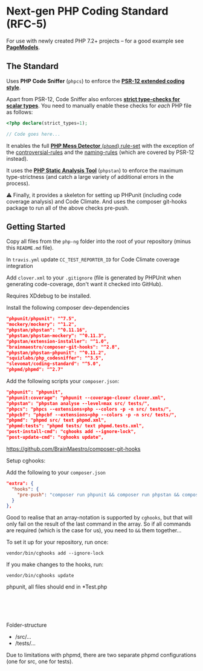 # Next-gen PHP Coding Standard (RFC-5)

For use with newly created PHP 7.2+ projects &ndash; for a good example see
[**PageModels**](https://github.com/studyportals/PageModels).

## The Standard

Uses **PHP Code Sniffer** (`phpcs`) to enforce the
**[PSR-12 extended coding style](https://www.php-fig.org/psr/psr-12/)**.

Apart from PSR-12, Code Sniffer also enforces
**[strict type-checks for scalar types](https://wiki.php.net/rfc/scalar_type_hints_v5)**.
You need to manually enable these checks for _each_ PHP file as follows:

```php
<?php declare(strict_types=1);

// Code goes here...
```

It enables the full
[**PHP Mess Detector** (`phpmd`) rule-set](https://phpmd.org/rules/index.html)
with the exception of the
[controversial-rules](https://phpmd.org/rules/controversial.html) and the
[naming-rules](https://phpmd.org/rules/naming.html) (which are covered by PSR-12
instead).

It uses the **[PHP Static Analysis Tool](https://github.com/phpstan/phpstan)**
(`phpstan`) to enforce the maximum type-strictness (and catch a large variety of
additional errors in the process).

⚠ Finally, it provides a skeleton for setting up PHPunit (including code
coverage analysis) and Code Climate. And uses the composer git-hooks package to
run all of the above checks pre-push.

## Getting Started

Copy all files from the `php-ng` folder into the root of your repository (minus
this `README.md` file).

In `travis.yml` update `CC_TEST_REPORTER_ID` for Code Climate coverage
integration

Add `clover.xml` to your `.gitignore` (file is generated by PHPUnit when
generating code-coverage, don't want it checked into GitHub).

Requires XDdebug to be installed.

Install the following composer dev-dependencies

```json
"phpunit/phpunit": "^7.5",
"mockery/mockery": "^1.2",
"phpstan/phpstan": "^0.11.16",
"phpstan/phpstan-mockery": "^0.11.3",
"phpstan/extension-installer": "^1.0",
"brainmaestro/composer-git-hooks": "^2.8",
"phpstan/phpstan-phpunit": "^0.11.2",
"squizlabs/php_codesniffer": "^3.5",
"slevomat/coding-standard": "^5.0",
"phpmd/phpmd": "^2.7"
```

Add the following scripts your `composer.json`:

```json
"phpunit": "phpunit",
"phpunit:coverage": "phpunit --coverage-clover clover.xml",
"phpstan": "phpstan analyse --level=max src/ tests/",
"phpcs": "phpcs --extensions=php --colors -p -n src/ tests/",
"phpcbf": "phpcbf --extensions=php --colors -p -n src/ tests/",
"phpmd": "phpmd src/ text phpmd.xml",
"phpmd:tests": "phpmd tests/ text phpmd.tests.xml",
"post-install-cmd": "cghooks add --ignore-lock",
"post-update-cmd": "cghooks update",
```

https://github.com/BrainMaestro/composer-git-hooks

Setup cghooks:

Add the following to your `composer.json`

```json
"extra": {
  "hooks": {
    "pre-push": "composer run phpunit && composer run phpstan && composer run phpcs && composer run phpmd && composer run phpmd:tests"
  }
},

```

Good to realise that an array-notation is supported by `cghooks`, but that will
only fail on the result of the last command in the array. So if all commands are
required (which is the case for us), you need to `&&` them together...

To set it up for your repository, run once:

`vendor/bin/cghooks add --ignore-lock`

If you make changes to the hooks, run:

`vendor/bin/cghooks update`

phpunit, all files should end in \*Test.php

```





```

Folder-structure

- /src/...
- /tests/...

Due to limitations with phpmd, there are two separate phpmd configurations (one
for src, one for tests).
